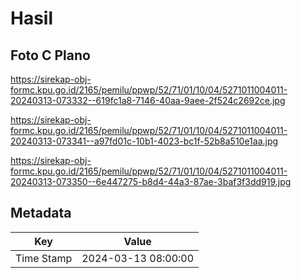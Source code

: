 # Hasil

## Foto C Plano

https://sirekap-obj-formc.kpu.go.id/2165/pemilu/ppwp/52/71/01/10/04/5271011004011-20240313-073332--619fc1a8-7146-40aa-9aee-2f524c2692ce.jpg

https://sirekap-obj-formc.kpu.go.id/2165/pemilu/ppwp/52/71/01/10/04/5271011004011-20240313-073341--a97fd01c-10b1-4023-bc1f-52b8a510e1aa.jpg

https://sirekap-obj-formc.kpu.go.id/2165/pemilu/ppwp/52/71/01/10/04/5271011004011-20240313-073350--6e447275-b8d4-44a3-87ae-3baf3f3dd919.jpg


## Metadata

| Key        | Value               |
| ---------- | ------------------- |
| Time Stamp | 2024-03-13 08:00:00 |



